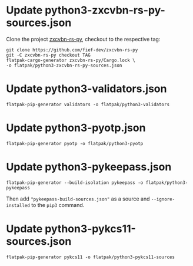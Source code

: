 # Update python3-zxcvbn-rs-py-sources.json

Clone the project [zxcvbn-rs-py](https://github.com/fief-dev/zxcvbn-rs-py), checkout to the respective tag:

    git clone https://github.com/fief-dev/zxcvbn-rs-py
    git -C zxcvbn-rs-py checkout TAG
    flatpak-cargo-generator zxcvbn-rs-py/Cargo.lock \
    -o flatpak/python3-zxcvbn-rs-py-sources.json

# Update python3-validators.json

    flatpak-pip-generator validators -o flatpak/python3-validators

# Update python3-pyotp.json

    flatpak-pip-generator pyotp -o flatpak/python3-pyotp

# Update python3-pykeepass.json

    flatpak-pip-generator --build-isolation pykeepass -o flatpak/python3-pykeepass

Then add `"pykeepass-build-sources.json"` as a source and `--ignore-installed` to the `pip3` command.

# Update python3-pykcs11-sources.json

    flatpak-pip-generator pykcs11 -o flatpak/python3-pykcs11-sources
